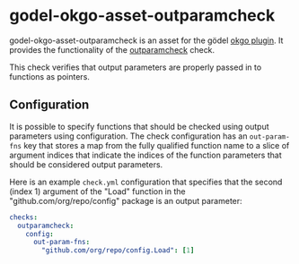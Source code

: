 godel-okgo-asset-outparamcheck
==============================
godel-okgo-asset-outparamcheck is an asset for the gödel [okgo plugin](https://github.com/palantir/okgo). It provides
the functionality of the [outparamcheck](https://github.com/palantir/outparamcheck) check.

This check verifies that output parameters are properly passed in to functions as pointers.

Configuration
-------------
It is possible to specify functions that should be checked using output parameters using configuration. The check
configuration has an `out-param-fns` key that stores a map from the fully qualified function name to a slice of argument
indices that indicate the indices of the function parameters that should be considered output parameters.

Here is an example `check.yml` configuration that specifies that the second (index 1) argument of the "Load" function in
the "github.com/org/repo/config" package is an output parameter:

```yaml
checks:
  outparamcheck:
    config:
      out-param-fns:
        "github.com/org/repo/config.Load": [1]
```
